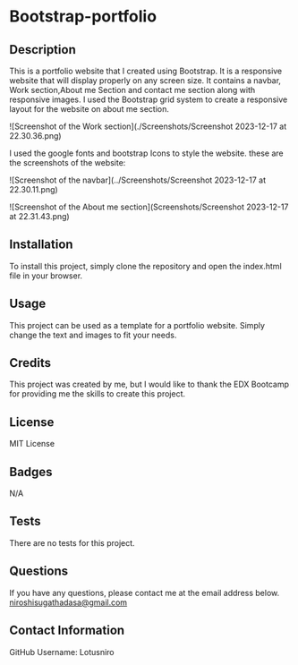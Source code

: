 # Bootstrap-portfolio

## Description

This is a portfolio website that I created using Bootstrap. It is a responsive website that will display properly on any screen size. It contains a navbar, Work section,About me Section and contact me section along with responsive images.
I used the Bootstrap grid system to create a responsive layout for the website on about me section.

![Screenshot of the Work section](./Screenshots/Screenshot 2023-12-17 at 22.30.36.png)

I used the google fonts and bootstrap Icons to style the website.
these are the screenshots of the website:

![Screenshot of the navbar](../Screenshots/Screenshot 2023-12-17 at 22.30.11.png)

![Screenshot of the About me section](Screenshots/Screenshot 2023-12-17 at 22.31.43.png)

## Installation

To install this project, simply clone the repository and open the index.html file in your browser.

## Usage

This project can be used as a template for a portfolio website. Simply change the text and images to fit your needs.

## Credits

This project was created by me, but I would like to thank the EDX Bootcamp for providing me  the skills to create this project.

## License

MIT License

## Badges

N/A



## Tests

There are no tests for this project.

## Questions

If you have any questions, please contact me at the email address below.
niroshisugathadasa@gmail.com

## Contact Information

GitHub Username: Lotusniro





